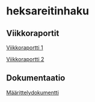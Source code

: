 # heksareitinhaku

## Viikkoraportit
[Viikkoraportti 1](dokumentaatio/viikkoraportti1.md)

[Viikkoraportti 2](dokumentaatio/viikkoraportti2.md)

## Dokumentaatio

[Määrittelydokumentti](dokumentaatio/määrittelydokumentti.md)